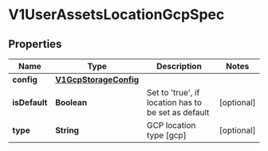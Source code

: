 # V1UserAssetsLocationGcpSpec

## Properties
Name | Type | Description | Notes
------------ | ------------- | ------------- | -------------
**config** | [**V1GcpStorageConfig**](V1GcpStorageConfig.md) |  | 
**isDefault** | **Boolean** | Set to &#x27;true&#x27;, if location has to be set as default |  [optional]
**type** | **String** | GCP location type [gcp] |  [optional]
